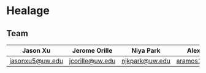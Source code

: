 # Healage


## Team

| Jason Xu                                            | Jerome Orille                                            | Niya Park                                        | Alex Ramos                                          |
| ---------------------------------------------------- | ------------------------------------------------------- | -------------------------------------------------- | ----------------------------------------------------- |
| [jasonxu5@uw.edu](mailto:jasonxu5@uw.edu) | [jcorille@uw.edu](mailto:jcorille@uw.edu) | [njkpark@uw.edu](mailto:njkpark@uw.edu) | [aramos10@uw.edu](mailto:aramos10@uw.edu) |

